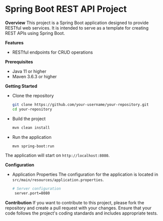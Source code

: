 # Spring Boot REST API Project

**Overview**
This project is a Spring Boot application designed to provide RESTful web services. It is intended to serve as a template for creating REST APIs using Spring Boot.

**Features**
 - RESTful endpoints for CRUD operations

**Prerequisites**
 - Java 11 or higher
 - Maven 3.6.3 or higher

**Getting Started**
 - Clone the repository
    ```bash
    git clone https://github.com/your-username/your-repository.git
    cd your-repository
    ```

- Build the project
    ```bash
    mvn clean install
    ```

- Run the application
    ```bash
    mvn spring-boot:run
    ```
    
The application will start on `http://localhost:8080`.

**Configuration**
 - Application Properties
    The configuration for the application is located in `src/main/resources/application.properties`.
   
   ```bash
   # Server configuration
    server.port=8080
   ```

**Contribution**
If you want to contribute to this project, please fork the repository and create a pull request with your changes. Ensure that your code follows the project's coding standards and includes appropriate tests.

 
